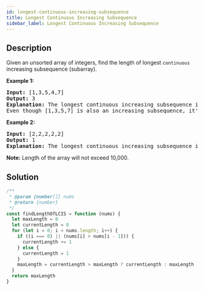 ```yaml
---
id: longest-continuous-increasing-subsequence
title: Longest Continuous Increasing Subsequence
sidebar_label: Longest Continuous Increasing Subsequence
---
```

## Description
<div class="description">
<p>
Given an unsorted array of integers, find the length of longest <code>continuous</code> increasing subsequence (subarray).
</p>

<p><b>Example 1:</b><br />
<pre>
<b>Input:</b> [1,3,5,4,7]
<b>Output:</b> 3
<b>Explanation:</b> The longest continuous increasing subsequence is [1,3,5], its length is 3. 
Even though [1,3,5,7] is also an increasing subsequence, it's not a continuous one where 5 and 7 are separated by 4. 
</pre>
</p>

<p><b>Example 2:</b><br />
<pre>
<b>Input:</b> [2,2,2,2,2]
<b>Output:</b> 1
<b>Explanation:</b> The longest continuous increasing subsequence is [2], its length is 1. 
</pre>
</p>

<p><b>Note:</b>
Length of the array will not exceed 10,000.
</p>
</div>

## Solution
```javascript
/**
 * @param {number[]} nums
 * @return {number}
 */
const findLengthOfLCIS = function (nums) {
  let maxLength = 0
  let currentLength = 0
  for (let i = 0; i < nums.length; i++) {
    if ((i === 0) || (nums[i] > nums[i - 1])) {
      currentLength += 1
    } else {
      currentLength = 1
    }
    maxLength = currentLength > maxLength ? currentLength : maxLength
  }
  return maxLength
}
```